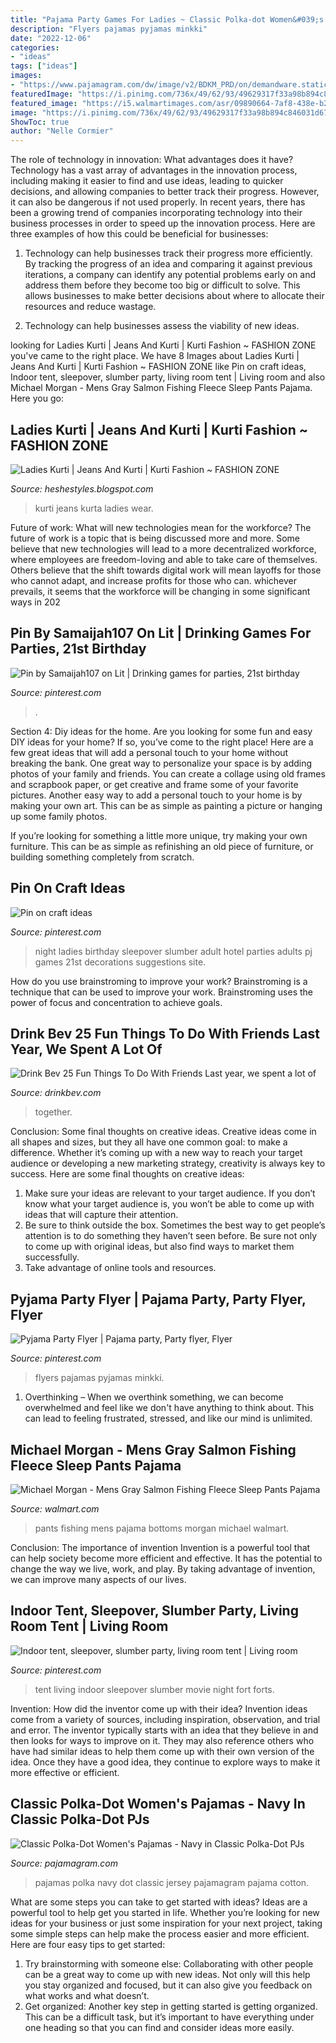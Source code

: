 ```yaml
---
title: "Pajama Party Games For Ladies ~ Classic Polka-dot Women&#039;s Pajamas"
description: "Flyers pajamas pyjamas minkki"
date: "2022-12-06"
categories:
- "ideas"
tags: ["ideas"]
images:
- "https://www.pajamagram.com/dw/image/v2/BDKM_PRD/on/demandware.static/-/Sites-master-catalog-vtb/default/dw0437b7cb/images/PJG-W1532/PJG-W1532-GKPJ05796-GKPW05796-amaz_Feature1_20170908_1658.jpg?sw=600"
featuredImage: "https://i.pinimg.com/736x/49/62/93/49629317f33a98b894c846031d6749bb.jpg"
featured_image: "https://i5.walmartimages.com/asr/09890664-7af8-438e-b250-5b97272ec03d_1.54dfbc59ef4cb48c7d7b480d0b8f773e.jpeg"
image: "https://i.pinimg.com/736x/49/62/93/49629317f33a98b894c846031d6749bb.jpg"
ShowToc: true
author: "Nelle Cormier"
---
```



The role of technology in innovation: What advantages does it have?
Technology has a vast array of advantages in the innovation process, including making it easier to find and use ideas, leading to quicker decisions, and allowing companies to better track their progress. However, it can also be dangerous if not used properly. In recent years, there has been a growing trend of companies incorporating technology into their business processes in order to speed up the innovation process. Here are three examples of how this could be beneficial for businesses: 
1) Technology can help businesses track their progress more efficiently. By tracking the progress of an idea and comparing it against previous iterations, a company can identify any potential problems early on and address them before they become too big or difficult to solve. This allows businesses to make better decisions about where to allocate their resources and reduce wastage. 

2) Technology can help businesses assess the viability of new ideas.

	

		
looking for Ladies Kurti | Jeans And Kurti | Kurti Fashion ~ FASHION ZONE you've came to the right place. We have 8 Images about Ladies Kurti | Jeans And Kurti | Kurti Fashion ~ FASHION ZONE like Pin on craft ideas, Indoor tent, sleepover, slumber party, living room tent | Living room and also Michael Morgan - Mens Gray Salmon Fishing Fleece Sleep Pants Pajama. Here you go:
		
    
## Ladies Kurti | Jeans And Kurti | Kurti Fashion ~ FASHION ZONE

<img loading=lazy src="http://1.bp.blogspot.com/-OUw2StPtD7E/TevPXIHXyUI/AAAAAAAABxQ/Ig6tiZID428/s1600/www.heshestyles.blogspot.com5.jpg" onerror="this.onerror=null;this.src='https://tse2.mm.bing.net/th?id=OIP.f6FYitK3EyrWfvLfj-Vd7AHaOr&amp;pid=15.1';" alt="Ladies Kurti | Jeans And Kurti | Kurti Fashion ~ FASHION ZONE">

_Source: heshestyles.blogspot.com_

>kurti jeans kurta ladies wear. 

	

Future of work: What will new technologies mean for the workforce?
The future of work is a topic that is being discussed more and more. Some believe that new technologies will lead to a more decentralized workforce, where employees are freedom-loving and able to take care of themselves. Others believe that the shift towards digital work will mean layoffs for those who cannot adapt, and increase profits for those who can. whichever prevails, it seems that the workforce will be changing in some significant ways in 202
    
## Pin By Samaijah107 On Lit | Drinking Games For Parties, 21st Birthday

<img loading=lazy src="https://i.pinimg.com/736x/a8/bd/dd/a8bddde63af3d4246ac56795f1a10818.jpg" onerror="this.onerror=null;this.src='https://tse3.mm.bing.net/th?id=OIP.1BtRTpvOgK7rCnWPwXy-cQHaJ4&amp;pid=15.1';" alt="Pin by Samaijah107 on Lit | Drinking games for parties, 21st birthday">

_Source: pinterest.com_

>. 

	

Section 4: Diy ideas for the home.
Are you looking for some fun and easy DIY ideas for your home? If so, you’ve come to the right place! Here are a few great ideas that will add a personal touch to your home without breaking the bank.
One great way to personalize your space is by adding photos of your family and friends. You can create a collage using old frames and scrapbook paper, or get creative and frame some of your favorite pictures. Another easy way to add a personal touch to your home is by making your own art. This can be as simple as painting a picture or hanging up some family photos.

If you’re looking for something a little more unique, try making your own furniture. This can be as simple as refinishing an old piece of furniture, or building something completely from scratch.

    
## Pin On Craft Ideas

<img loading=lazy src="https://i.pinimg.com/736x/48/c2/44/48c244aae640aac1c4cc3dc13ea7f2e8.jpg" onerror="this.onerror=null;this.src='https://tse4.mm.bing.net/th?id=OIP.Hai8GvvZNusLN2FrTZl5NgHaHW&amp;pid=15.1';" alt="Pin on craft ideas">

_Source: pinterest.com_

>night ladies birthday sleepover slumber adult hotel parties adults pj games 21st decorations suggestions site. 

	

How do you use brainstroming to improve your work?
Brainstroming is a technique that can be used to improve your work. Brainstroming uses the power of focus and concentration to achieve goals.

    
## Drink Bev 25 Fun Things To Do With Friends Last Year, We Spent A Lot Of

<img loading=lazy src="http://cdn.shopify.com/s/files/1/3001/0772/articles/1F1A7019FINALedit_190f7ac9-4422-417e-82f7-45e2dd8a3265_1200x1200.jpg?v=1626516401" onerror="this.onerror=null;this.src='https://tse2.mm.bing.net/th?id=OIP.BAhlWcRvw4Nd1nGRJGeAzQHaE8&amp;pid=15.1';" alt="Drink Bev 25 Fun Things To Do With Friends Last year, we spent a lot of">

_Source: drinkbev.com_

>together. 

	

Conclusion: Some final thoughts on creative ideas.
Creative ideas come in all shapes and sizes, but they all have one common goal: to make a difference. Whether it’s coming up with a new way to reach your target audience or developing a new marketing strategy, creativity is always key to success. Here are some final thoughts on creative ideas: 
1. Make sure your ideas are relevant to your target audience. If you don’t know what your target audience is, you won’t be able to come up with ideas that will capture their attention. 
2. Be sure to think outside the box. Sometimes the best way to get people’s attention is to do something they haven’t seen before. Be sure not only to come up with original ideas, but also find ways to market them successfully. 
3. Take advantage of online tools and resources.

    
## Pyjama Party Flyer | Pajama Party, Party Flyer, Flyer

<img loading=lazy src="https://i.pinimg.com/736x/49/62/93/49629317f33a98b894c846031d6749bb.jpg" onerror="this.onerror=null;this.src='https://tse3.mm.bing.net/th?id=OIP.-PWHL-O_uZCvXZGQfSycjgHaQA&amp;pid=15.1';" alt="Pyjama Party Flyer | Pajama party, Party flyer, Flyer">

_Source: pinterest.com_

>flyers pajamas pyjamas minkki. 

	

1) Overthinking – When we overthink something, we can become overwhelmed and feel like we don't have anything to think about. This can lead to feeling frustrated, stressed, and like our mind is unlimited.

    
## Michael Morgan - Mens Gray Salmon Fishing Fleece Sleep Pants Pajama

<img loading=lazy src="https://i5.walmartimages.com/asr/09890664-7af8-438e-b250-5b97272ec03d_1.54dfbc59ef4cb48c7d7b480d0b8f773e.jpeg" onerror="this.onerror=null;this.src='https://tse2.mm.bing.net/th?id=OIP.gfnud3FVrygHFCFnvnCTwwHaJ4&amp;pid=15.1';" alt="Michael Morgan - Mens Gray Salmon Fishing Fleece Sleep Pants Pajama">

_Source: walmart.com_

>pants fishing mens pajama bottoms morgan michael walmart. 

	

Conclusion: The importance of invention
Invention is a powerful tool that can help society become more efficient and effective. It has the potential to change the way we live, work, and play. By taking advantage of invention, we can improve many aspects of our lives.

    
## Indoor Tent, Sleepover, Slumber Party, Living Room Tent | Living Room

<img loading=lazy src="https://i.pinimg.com/736x/08/e4/23/08e42377d81a5e4d924099d05169c301.jpg" onerror="this.onerror=null;this.src='https://tse3.mm.bing.net/th?id=OIP.XcLKv09QAhzmkCQcLRs2oQHaEK&amp;pid=15.1';" alt="Indoor tent, sleepover, slumber party, living room tent | Living room">

_Source: pinterest.com_

>tent living indoor sleepover slumber movie night fort forts. 

	

Invention: How did the inventor come up with their idea?
Invention ideas come from a variety of sources, including inspiration, observation, and trial and error. The inventor typically starts with an idea that they believe in and then looks for ways to improve on it. They may also reference others who have had similar ideas to help them come up with their own version of the idea. Once they have a good idea, they continue to explore ways to make it more effective or efficient.

    
## Classic Polka-Dot Women&#039;s Pajamas - Navy In Classic Polka-Dot PJs

<img loading=lazy src="https://www.pajamagram.com/dw/image/v2/BDKM_PRD/on/demandware.static/-/Sites-master-catalog-vtb/default/dw0437b7cb/images/PJG-W1532/PJG-W1532-GKPJ05796-GKPW05796-amaz_Feature1_20170908_1658.jpg?sw=600" onerror="this.onerror=null;this.src='https://tse1.mm.bing.net/th?id=OIP.iBlWAq-APCqft-jn_Ic_JgHaLw&amp;pid=15.1';" alt="Classic Polka-Dot Women&#039;s Pajamas - Navy in Classic Polka-Dot PJs">

_Source: pajamagram.com_

>pajamas polka navy dot classic jersey pajamagram pajama cotton. 

	

What are some steps you can take to get started with ideas?
Ideas are a powerful tool to help get you started in life. Whether you’re looking for new ideas for your business or just some inspiration for your next project, taking some simple steps can help make the process easier and more efficient. Here are four easy tips to get started: 
1. Try brainstorming with someone else: Collaborating with other people can be a great way to come up with new ideas. Not only will this help you stay organized and focused, but it can also give you feedback on what works and what doesn’t. 
2. Get organized: Another key step in getting started is getting organized. This can be a difficult task, but it’s important to have everything under one heading so that you can find and consider ideas more easily. 

